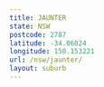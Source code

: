 ```yaml
---
title: JAUNTER
state: NSW
postcode: 2787
latitude: -34.06024
longitude: 150.153221
url: /nsw/jaunter/
layout: suburb
---
```

